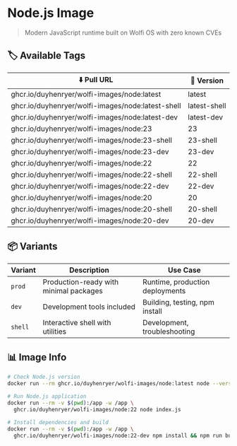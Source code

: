 # Node.js Image

> Modern JavaScript runtime built on Wolfi OS with zero known CVEs

## 🏷️ Available Tags

| ⬇️ Pull URL                                           | 📌 Version    |
| ----------------------------------------------------- | ------------ |
| ghcr.io/duyhenryer/wolfi-images/node:latest          | latest       |
| ghcr.io/duyhenryer/wolfi-images/node:latest-shell    | latest-shell |
| ghcr.io/duyhenryer/wolfi-images/node:latest-dev      | latest-dev   |
| ghcr.io/duyhenryer/wolfi-images/node:23              | 23           |
| ghcr.io/duyhenryer/wolfi-images/node:23-shell        | 23-shell     |
| ghcr.io/duyhenryer/wolfi-images/node:23-dev          | 23-dev       |
| ghcr.io/duyhenryer/wolfi-images/node:22              | 22           |
| ghcr.io/duyhenryer/wolfi-images/node:22-shell        | 22-shell     |
| ghcr.io/duyhenryer/wolfi-images/node:22-dev          | 22-dev       |
| ghcr.io/duyhenryer/wolfi-images/node:20              | 20           |
| ghcr.io/duyhenryer/wolfi-images/node:20-shell        | 20-shell     |
| ghcr.io/duyhenryer/wolfi-images/node:20-dev          | 20-dev       |

## 📦 Variants

| Variant | Description | Use Case |
|---------|-------------|----------|
| `prod` | Production-ready with minimal packages | Runtime, production deployments |
| `dev` | Development tools included | Building, testing, npm install |
| `shell` | Interactive shell with utilities | Development, troubleshooting |

## 📊 Image Info

```bash
# Check Node.js version
docker run --rm ghcr.io/duyhenryer/wolfi-images/node:latest node --version

# Run Node.js application
docker run --rm -v $(pwd):/app -w /app \
  ghcr.io/duyhenryer/wolfi-images/node:22 node index.js

# Install dependencies and build
docker run --rm -v $(pwd):/app -w /app \
  ghcr.io/duyhenryer/wolfi-images/node:22-dev npm install && npm run build
```
